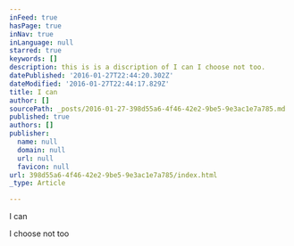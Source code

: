 ```yaml
---
inFeed: true
hasPage: true
inNav: true
inLanguage: null
starred: true
keywords: []
description: this is is a discription of I can I choose not too.
datePublished: '2016-01-27T22:44:20.302Z'
dateModified: '2016-01-27T22:44:17.829Z'
title: I can
author: []
sourcePath: _posts/2016-01-27-398d55a6-4f46-42e2-9be5-9e3ac1e7a785.md
published: true
authors: []
publisher:
  name: null
  domain: null
  url: null
  favicon: null
url: 398d55a6-4f46-42e2-9be5-9e3ac1e7a785/index.html
_type: Article

---
```

I can

I choose not too